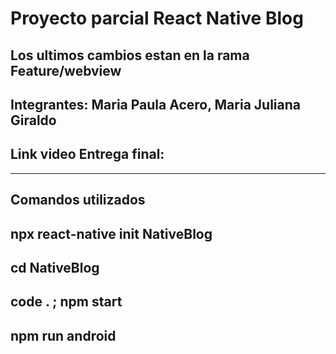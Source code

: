 # Proyecto parcial React Native Blog 
## Los ultimos cambios estan en la rama Feature/webview

## Integrantes: Maria Paula Acero, Maria Juliana Giraldo
## Link video Entrega final:

***

## Comandos utilizados 

## npx react-native init NativeBlog
## cd NativeBlog
## code . ; npm start
## npm run android
